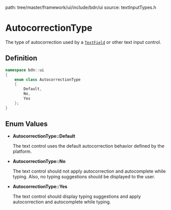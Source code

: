 path: tree/master/framework/ui/include/bdn/ui
source: textInputTypes.h

# AutocorrectionType

The type of autocorrection used by a [`TextField`](text_field.md) or other text input control.

## Definition

```C++
namespace bdn::ui
{
	enum class AutocorrectionType
	{
	    Default,
	    No,
	    Yes
	};	
}
```

## Enum Values

* **AutocorrectionType::Default**

	The text control uses the default autocorrection behavior defined by the platform.

* **AutocorrectionType::No**

	The text control should not apply autocorrection and autocomplete while typing. Also, no typing suggestions should be displayed to the user.

* **AutocorrectionType::Yes**

	The text control should display typing suggestions and apply autocorrection and autocomplete while typing.